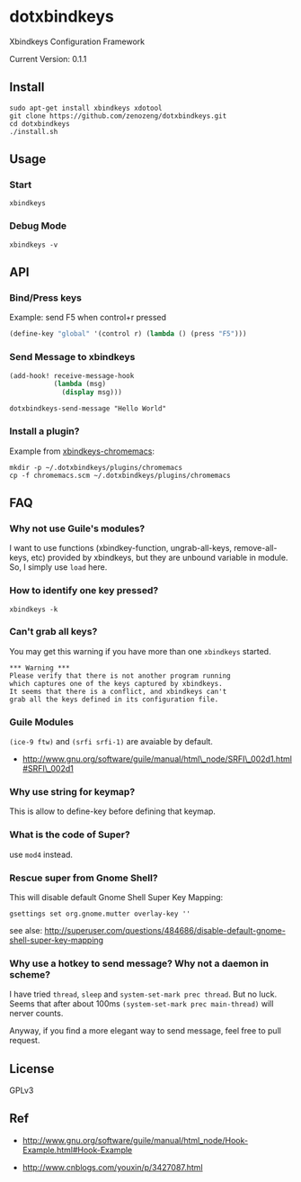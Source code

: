 # dotxbindkeys

Xbindkeys Configuration Framework

Current Version: 0.1.1

## Install

```
sudo apt-get install xbindkeys xdotool
git clone https://github.com/zenozeng/dotxbindkeys.git
cd dotxbindkeys
./install.sh
```

## Usage

### Start

`xbindkeys`

### Debug Mode

`xbindkeys -v`

## API

### Bind/Press keys

Example: send F5 when control+r pressed

```scheme
(define-key "global" '(control r) (lambda () (press "F5")))
```

### Send Message to xbindkeys

```scheme
(add-hook! receive-message-hook
           (lambda (msg)
             (display msg)))
```

```shell
dotxbindkeys-send-message "Hello World"
```

### Install a plugin?

Example from [xbindkeys-chromemacs](https://github.com/zenozeng/xbindkeys-chromemacs):

```
mkdir -p ~/.dotxbindkeys/plugins/chromemacs
cp -f chromemacs.scm ~/.dotxbindkeys/plugins/chromemacs
```

## FAQ

### Why not use Guile's modules?

I want to use functions (xbindkey-function, ungrab-all-keys, remove-all-keys, etc) provided by xbindkeys, but they are unbound variable in module. So, I simply use `load` here.

### How to identify one key pressed?

`xbindkeys -k`

### Can't grab all keys?

You may get this warning if you have more than one `xbindkeys` started.

```
*** Warning ***
Please verify that there is not another program running
which captures one of the keys captured by xbindkeys.
It seems that there is a conflict, and xbindkeys can't
grab all the keys defined in its configuration file.
```

### Guile Modules

`(ice-9 ftw)` and `(srfi srfi-1)` are avaiable by default.

- http://www.gnu.org/software/guile/manual/html\_node/SRFI\_002d1.html#SRFI\_002d1

### Why use string for keymap?

This is allow to define-key before defining that keymap.

### What is the code of Super?

use `mod4` instead.

### Rescue super from Gnome Shell?

This will disable default Gnome Shell Super Key Mapping:

`gsettings set org.gnome.mutter overlay-key ''`

see alse: http://superuser.com/questions/484686/disable-default-gnome-shell-super-key-mapping

### Why use a hotkey to send message? Why not a daemon in scheme?

I have tried `thread`, `sleep` and `system-set-mark prec thread`. But no luck.
Seems that after about 100ms `(system-set-mark prec main-thread)` will nerver counts.

Anyway, if you find a more elegant way to send message, feel free to pull request.

## License

GPLv3

## Ref

- http://www.gnu.org/software/guile/manual/html_node/Hook-Example.html#Hook-Example

- http://www.cnblogs.com/youxin/p/3427087.html
